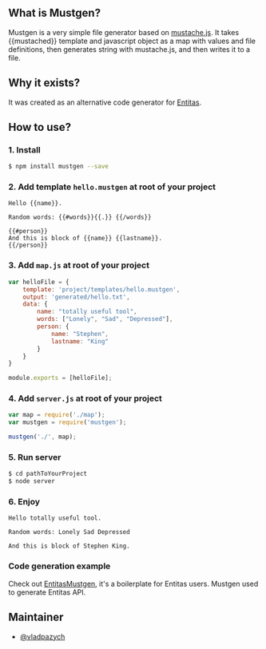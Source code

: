 ## What is Mustgen?
Mustgen is a very simple file generator based on [mustache.js](https://github.com/janl/mustache.js).
It takes {{mustached}} template and javascript object as a map with values and file definitions, then generates string with mustache.js, and then writes it to a file.

## Why it exists?
It was created as an alternative code generator for [Entitas](https://github.com/sschmid/Entitas-CSharp).

## How to use?

### 1. Install
```bash
$ npm install mustgen --save
```

### 2. Add template `hello.mustgen` at root of your project

```
Hello {{name}}.

Random words: {{#words}}{{.}} {{/words}}

{{#person}}
And this is block of {{name}} {{lastname}}.
{{/person}}
```

### 3. Add `map.js` at root of your project
```javascript
var helloFile = {
    template: 'project/templates/hello.mustgen',
    output: 'generated/hello.txt',
    data: {
        name: "totally useful tool",
        words: ["Lonely", "Sad", "Depressed"],
        person: {
            name: "Stephen",
            lastname: "King"
        }
    }
}

module.exports = [helloFile];
```



### 4. Add `server.js` at root of your project
```javascript
var map = require('./map');
var mustgen = require('mustgen');

mustgen('./', map);
```


### 5. Run server
```bash
$ cd pathToYourProject
$ node server
```

### 6. Enjoy
```
Hello totally useful tool.

Random words: Lonely Sad Depressed

And this is block of Stephen King.
```

### Code generation example
Check out [EntitasMustgen](), it's a boilerplate for Entitas users. Mustgen used to generate Entitas API.


## Maintainer
* [@vladpazych](https://github.com/vladpazych)

